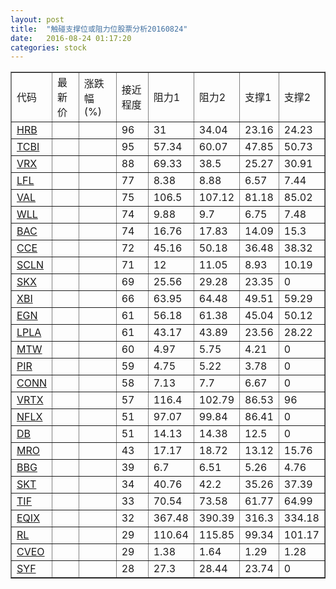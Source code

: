 ```yaml
---
layout: post
title:  "触碰支撑位或阻力位股票分析20160824"
date:   2016-08-24 01:17:20
categories: stock
---
```

<script type="text/javascript">
var stockList = []
stockList.push('gb_hrb');
stockList.push('gb_tcbi');
stockList.push('gb_vrx');
stockList.push('gb_lfl');
stockList.push('gb_val');
stockList.push('gb_wll');
stockList.push('gb_bac');
stockList.push('gb_cce');
stockList.push('gb_scln');
stockList.push('gb_skx');
stockList.push('gb_xbi');
stockList.push('gb_egn');
stockList.push('gb_lpla');
stockList.push('gb_mtw');
stockList.push('gb_pir');
stockList.push('gb_conn');
stockList.push('gb_vrtx');
stockList.push('gb_nflx');
stockList.push('gb_db');
stockList.push('gb_mro');
stockList.push('gb_bbg');
stockList.push('gb_skt');
stockList.push('gb_tif');
stockList.push('gb_eqix');
stockList.push('gb_rl');
stockList.push('gb_cveo');
stockList.push('gb_syf');
</script>
<table border="1">
 <tr>
 <td>代码</td>
 <td>最新价</td>
 <td>涨跌幅(%)</td>
 <td>接近程度</td>
 <td>阻力1</td>
 <td>阻力2</td>
 <td>支撑1</td>
 <td>支撑2</td>
</tr>
  <tr id="hrb" class="green">
  <td><a href="http://stock.finance.sina.com.cn/usstock/quotes/HRB.html" target="_blank">HRB</a></td><td></td><td></td><td>96</td><td>31</td><td>34.04</td><td>23.16</td><td>24.23</td></tr>
  <tr id="tcbi" class="green">
  <td><a href="http://stock.finance.sina.com.cn/usstock/quotes/TCBI.html" target="_blank">TCBI</a></td><td></td><td></td><td>95</td><td>57.34</td><td>60.07</td><td>47.85</td><td>50.73</td></tr>
  <tr id="vrx" class="green">
  <td><a href="http://stock.finance.sina.com.cn/usstock/quotes/VRX.html" target="_blank">VRX</a></td><td></td><td></td><td>88</td><td>69.33</td><td>38.5</td><td>25.27</td><td>30.91</td></tr>
  <tr id="lfl" class="red">
  <td><a href="http://stock.finance.sina.com.cn/usstock/quotes/LFL.html" target="_blank">LFL</a></td><td></td><td></td><td>77</td><td>8.38</td><td>8.88</td><td>6.57</td><td>7.44</td></tr>
  <tr id="val" class="red">
  <td><a href="http://stock.finance.sina.com.cn/usstock/quotes/VAL.html" target="_blank">VAL</a></td><td></td><td></td><td>75</td><td>106.5</td><td>107.12</td><td>81.18</td><td>85.02</td></tr>
  <tr id="wll" class="green">
  <td><a href="http://stock.finance.sina.com.cn/usstock/quotes/WLL.html" target="_blank">WLL</a></td><td></td><td></td><td>74</td><td>9.88</td><td>9.7</td><td>6.75</td><td>7.48</td></tr>
  <tr id="bac" class="green">
  <td><a href="http://stock.finance.sina.com.cn/usstock/quotes/BAC.html" target="_blank">BAC</a></td><td></td><td></td><td>74</td><td>16.76</td><td>17.83</td><td>14.09</td><td>15.3</td></tr>
  <tr id="cce" class="green">
  <td><a href="http://stock.finance.sina.com.cn/usstock/quotes/CCE.html" target="_blank">CCE</a></td><td></td><td></td><td>72</td><td>45.16</td><td>50.18</td><td>36.48</td><td>38.32</td></tr>
  <tr id="scln" class="green">
  <td><a href="http://stock.finance.sina.com.cn/usstock/quotes/SCLN.html" target="_blank">SCLN</a></td><td></td><td></td><td>71</td><td>12</td><td>11.05</td><td>8.93</td><td>10.19</td></tr>
  <tr id="skx" class="red">
  <td><a href="http://stock.finance.sina.com.cn/usstock/quotes/SKX.html" target="_blank">SKX</a></td><td></td><td></td><td>69</td><td>25.56</td><td>29.28</td><td>23.35</td><td>0</td></tr>
  <tr id="xbi" class="red">
  <td><a href="http://stock.finance.sina.com.cn/usstock/quotes/XBI.html" target="_blank">XBI</a></td><td></td><td></td><td>66</td><td>63.95</td><td>64.48</td><td>49.51</td><td>59.29</td></tr>
  <tr id="egn" class="red">
  <td><a href="http://stock.finance.sina.com.cn/usstock/quotes/EGN.html" target="_blank">EGN</a></td><td></td><td></td><td>61</td><td>56.18</td><td>61.38</td><td>45.04</td><td>50.12</td></tr>
  <tr id="lpla" class="green">
  <td><a href="http://stock.finance.sina.com.cn/usstock/quotes/LPLA.html" target="_blank">LPLA</a></td><td></td><td></td><td>61</td><td>43.17</td><td>43.89</td><td>23.56</td><td>28.22</td></tr>
  <tr id="mtw" class="red">
  <td><a href="http://stock.finance.sina.com.cn/usstock/quotes/MTW.html" target="_blank">MTW</a></td><td></td><td></td><td>60</td><td>4.97</td><td>5.75</td><td>4.21</td><td>0</td></tr>
  <tr id="pir" class="red">
  <td><a href="http://stock.finance.sina.com.cn/usstock/quotes/PIR.html" target="_blank">PIR</a></td><td></td><td></td><td>59</td><td>4.75</td><td>5.22</td><td>3.78</td><td>0</td></tr>
  <tr id="conn" class="red">
  <td><a href="http://stock.finance.sina.com.cn/usstock/quotes/CONN.html" target="_blank">CONN</a></td><td></td><td></td><td>58</td><td>7.13</td><td>7.7</td><td>6.67</td><td>0</td></tr>
  <tr id="vrtx" class="red">
  <td><a href="http://stock.finance.sina.com.cn/usstock/quotes/VRTX.html" target="_blank">VRTX</a></td><td></td><td></td><td>57</td><td>116.4</td><td>102.79</td><td>86.53</td><td>96</td></tr>
  <tr id="nflx" class="red">
  <td><a href="http://stock.finance.sina.com.cn/usstock/quotes/NFLX.html" target="_blank">NFLX</a></td><td></td><td></td><td>51</td><td>97.07</td><td>99.84</td><td>86.41</td><td>0</td></tr>
  <tr id="db" class="red">
  <td><a href="http://stock.finance.sina.com.cn/usstock/quotes/DB.html" target="_blank">DB</a></td><td></td><td></td><td>51</td><td>14.13</td><td>14.38</td><td>12.5</td><td>0</td></tr>
  <tr id="mro" class="green">
  <td><a href="http://stock.finance.sina.com.cn/usstock/quotes/MRO.html" target="_blank">MRO</a></td><td></td><td></td><td>43</td><td>17.17</td><td>18.72</td><td>13.12</td><td>15.76</td></tr>
  <tr id="bbg" class="red">
  <td><a href="http://stock.finance.sina.com.cn/usstock/quotes/BBG.html" target="_blank">BBG</a></td><td></td><td></td><td>39</td><td>6.7</td><td>6.51</td><td>5.26</td><td>4.76</td></tr>
  <tr id="skt" class="red">
  <td><a href="http://stock.finance.sina.com.cn/usstock/quotes/SKT.html" target="_blank">SKT</a></td><td></td><td></td><td>34</td><td>40.76</td><td>42.2</td><td>35.26</td><td>37.39</td></tr>
  <tr id="tif" class="red">
  <td><a href="http://stock.finance.sina.com.cn/usstock/quotes/TIF.html" target="_blank">TIF</a></td><td></td><td></td><td>33</td><td>70.54</td><td>73.58</td><td>61.77</td><td>64.99</td></tr>
  <tr id="eqix" class="green">
  <td><a href="http://stock.finance.sina.com.cn/usstock/quotes/EQIX.html" target="_blank">EQIX</a></td><td></td><td></td><td>32</td><td>367.48</td><td>390.39</td><td>316.3</td><td>334.18</td></tr>
  <tr id="rl" class="red">
  <td><a href="http://stock.finance.sina.com.cn/usstock/quotes/RL.html" target="_blank">RL</a></td><td></td><td></td><td>29</td><td>110.64</td><td>115.85</td><td>99.34</td><td>101.17</td></tr>
  <tr id="cveo" class="red">
  <td><a href="http://stock.finance.sina.com.cn/usstock/quotes/CVEO.html" target="_blank">CVEO</a></td><td></td><td></td><td>29</td><td>1.38</td><td>1.64</td><td>1.29</td><td>1.28</td></tr>
  <tr id="syf" class="red">
  <td><a href="http://stock.finance.sina.com.cn/usstock/quotes/SYF.html" target="_blank">SYF</a></td><td></td><td></td><td>28</td><td>27.3</td><td>28.44</td><td>23.74</td><td>0</td></tr>
</table>
